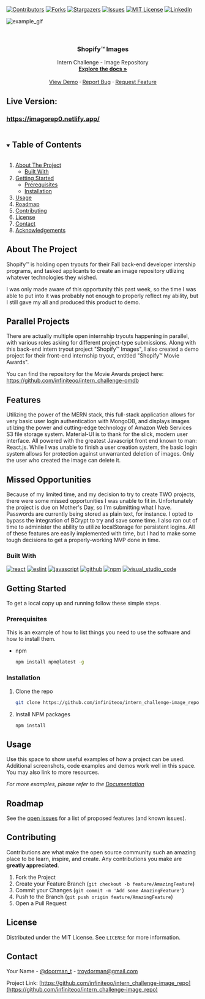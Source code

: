 
[![Contributors][contributors-shield]][contributors-url]
[![Forks][forks-shield]][forks-url]
[![Stargazers][stars-shield]][stars-url]
[![Issues][issues-shield]][issues-url]
[![MIT License][license-shield]][license-url]
[![LinkedIn][linkedin-shield]][linkedin-url]

![example_gif](./image_repo_example.gif)

<!-- PROJECT LOGO -->
<br />
<p align="center">
 

  <h3 align="center">Shopify™ Images</h3>

  <p align="center">
    Intern Challenge - Image Repository
    <br />
    <a href="https://github.com/infiniteoo/intern_challenge-image_repo"><strong>Explore the docs »</strong></a>
    <br />
    <br />
    <a href="https://imagorep0.netlify.app/">View Demo</a>
    ·
    <a href="https://github.com/infiniteoo/intern_challenge-image_repo/issues">Report Bug</a>
    ·
    <a href="https://github.com/infiniteoo/intern_challenge-image_repo/issues">Request Feature</a>
  </p>
</p>

## Live Version:
### https://imagorep0.netlify.app/

<!-- TABLE OF CONTENTS -->
<details open="open">
  <summary><h2 style="display: inline-block">Table of Contents</h2></summary>
  <ol>
    <li>
      <a href="#about-the-project">About The Project</a>
      <ul>
        <li><a href="#built-with">Built With</a></li>
      </ul>
    </li>
    <li>
      <a href="#getting-started">Getting Started</a>
      <ul>
        <li><a href="#prerequisites">Prerequisites</a></li>
        <li><a href="#installation">Installation</a></li>
      </ul>
    </li>
    <li><a href="#usage">Usage</a></li>
    <li><a href="#roadmap">Roadmap</a></li>
    <li><a href="#contributing">Contributing</a></li>
    <li><a href="#license">License</a></li>
    <li><a href="#contact">Contact</a></li>
    <li><a href="#acknowledgements">Acknowledgements</a></li>
  </ol>
</details>



<!-- ABOUT THE PROJECT -->
## About The Project

Shopify™ is holding open tryouts for their Fall back-end developer intership programs, and tasked applicants to create an image repository utlizing whatever technologies they wished.

I was only made aware of this opportunity this past week, so the time I was able to put into it was probably not enough to properly reflect my ability, but I still gave my all and produced this product to demo.

## Parallel Projects

There are actually multiple open internship tryouts happening in parallel, with various roles asking for different project-type submissions. Along with this back-end intern tryout project "Shopify™ Images", I also created a demo project for their front-end internship tryout, entitled "Shopify™ Movie Awards".  

You can find the repository for the Movie Awards project here:
https://github.com/infiniteoo/intern_challenge-omdb

## Features

Utilizing the power of the MERN stack, this full-stack application allows for very basic user login authentication with MongoDB, and displays images utilzing the power and cutting-edge technology of Amazon Web Services S3 file storage system.  Material-UI is to thank for the slick, modern user interface.  All powered with the greatest Javascript front end known to man: React.js.  While I was unable to finish a user creation system, the basic login system allows for protection against unwarranted deletion of images.  Only the user who created the image can delete it.

## Missed Opportunities

Because of my limited time, and my decision to try to create TWO projects, there were some missed opportunities I was unable to fit in.  Unfortunately the project is due on Mother's Day, so I'm submitting what I have.  Passwords are currently being stored as plain text, for instance.  I opted to bypass the integration of BCrypt to try and save some time.  I also ran out of time to administer the ability to utilize localStorage for persistent logins. All of these features are easily implemented with time, but I had to make some tough decisions to get a properly-working MVP done in time.  

### Built With

[![react](https://aleen42.github.io/badges/src/react.svg)](https://aleen42.github.io/badges/src/react.svg)
[![eslint](https://aleen42.github.io/badges/src/eslint.svg)](https://aleen42.github.io/badges/src/eslint.svg)
[![javascript](https://aleen42.github.io/badges/src/javascript.svg)](https://aleen42.github.io/badges/src/javascript.svg)
[![github](https://aleen42.github.io/badges/src/github.svg)](https://aleen42.github.io/badges/src/github.svg)
[![npm](https://aleen42.github.io/badges/src/npm.svg)](https://aleen42.github.io/badges/src/npm.svg)
[![visual_studio_code](https://aleen42.github.io/badges/src/visual_studio_code.svg)](https://aleen42.github.io/badges/src/visual_studio_code.svg)



<!-- GETTING STARTED -->
## Getting Started

To get a local copy up and running follow these simple steps.

### Prerequisites

This is an example of how to list things you need to use the software and how to install them.
* npm
  ```sh
  npm install npm@latest -g
  ```

### Installation

1. Clone the repo
   ```sh
   git clone https://github.com/infiniteoo/intern_challenge-image_repo.git
   ```
2. Install NPM packages
   ```sh
   npm install
   ```



<!-- USAGE EXAMPLES -->
## Usage

Use this space to show useful examples of how a project can be used. Additional screenshots, code examples and demos work well in this space. You may also link to more resources.

_For more examples, please refer to the [Documentation](https://example.com)_



<!-- ROADMAP -->
## Roadmap

See the [open issues](https://github.com/infiniteoo/intern_challenge-image_repo/issues) for a list of proposed features (and known issues).



<!-- CONTRIBUTING -->
## Contributing

Contributions are what make the open source community such an amazing place to be learn, inspire, and create. Any contributions you make are **greatly appreciated**.

1. Fork the Project
2. Create your Feature Branch (`git checkout -b feature/AmazingFeature`)
3. Commit your Changes (`git commit -m 'Add some AmazingFeature'`)
4. Push to the Branch (`git push origin feature/AmazingFeature`)
5. Open a Pull Request



<!-- LICENSE -->
## License

Distributed under the MIT License. See `LICENSE` for more information.



<!-- CONTACT -->
## Contact

Your Name - [@doorman_t](https://twitter.com/@doorman_t) - troydorman@gmail.com

Project Link: [https://github.com/infiniteoo/intern_challenge-image_repo](https://github.com/infiniteoo/intern_challenge-image_repo)








<!-- MARKDOWN LINKS & IMAGES -->
<!-- https://www.markdownguide.org/basic-syntax/#reference-style-links -->
[contributors-shield]: https://img.shields.io/github/contributors/infiniteoo/intern_challenge-image_repo?style=for-the-badge
[contributors-url]: https://github.com/infiniteoo/intern_challenge-image_repo/graphs/contributors
[forks-shield]: https://img.shields.io/github/forks/infiniteoo/intern_challenge-image_repo?style=for-the-badge
[forks-url]: https://github.com/infiniteoo/intern_challenge-image_repo/network/members
[stars-shield]: https://img.shields.io/github/stars/infiniteoo/intern_challenge-image_repo.svg?style=for-the-badge
[stars-url]: https://github.com/infiniteoo/intern_challenge-image_repo/stargazers
[issues-shield]: https://img.shields.io/github/issues/infiniteoo/intern_challenge-image_repo.svg?style=for-the-badge
[issues-url]: https://github.com/infiniteoo/intern_challenge-image_repo/issues
[license-shield]: https://img.shields.io/github/license/infiniteoo/intern_challenge-image_repo?style=for-the-badge
[license-url]: https://github.com/infiniteoo/intern_challenge-image_repo/blob/master/LICENSE.txt
[linkedin-shield]: https://img.shields.io/badge/-LinkedIn-black.svg?style=for-the-badge&logo=linkedin&colorB=555
[linkedin-url]: https://linkedin.com/in/t-wayne-doorman